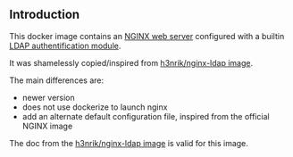 ## Introduction

This docker image contains an [NGINX web server](https://github.com/nginx/nginx) configured with a builtin [LDAP authentification module](https://github.com/kvspb/nginx-auth-ldap).

It was shamelessly copied/inspired from [h3nrik/nginx-ldap image](https://github.com/g17/nginx-ldap/).

The main differences are:

- newer version
- does not use dockerize to launch nginx
- add an alternate default configuration file, inspired from the official NGINX image

The doc from the [h3nrik/nginx-ldap image](https://github.com/g17/nginx-ldap/) is valid for this image.
